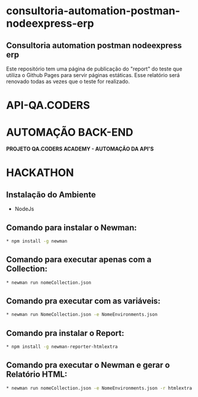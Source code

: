 # consultoria-automation-postman-nodeexpress-erp

## Consultoria automation postman nodeexpress erp
Este repositório tem uma página de publicação do "report" do teste que utiliza o Github Pages para servir páginas estáticas. Esse relatório será renovado todas as vezes que o teste for realizado.


# API-QA.CODERS
# AUTOMAÇÃO BACK-END

**PROJETO QA.CODERS ACADEMY - AUTOMAÇÃO DA API'S**
# HACKATHON

## Instalação do Ambiente

* NodeJs

## Comando para instalar o Newman:
```sh default
* npm install -g newman
```
## Comando para executar apenas com a Collection:
```sh default
* newman run nomeCollection.json
```
## Comando pra executar com as variáveis:
```sh default
* newman run NomeCollection.json -e NomeEnvironments.json
```
## Comando pra instalar o Report:
```sh default
* npm install -g newman-reporter-htmlextra
```
## Comando pra executar o Newman e gerar o Relatório HTML:
```sh default
* newman run nomeCollection.json -e NomeEnvironments.json -r htmlextra
```

